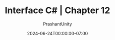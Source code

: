 ---
title: "Interface C# | Chapter 12"
author: ["PrashantUnity"]
weight: 112
date: 2024-06-24T00:00:00-07:00
lastmod: 2024-06-24T23:59:59-07:00
dateString: June 2024  
description: "Linear data structures store elements in a sequential manner and provide various ways to access, add, or remove elements. C# offers several built-in linear data structures, including arrays, lists, queues, stacks, and linked lists."
#canonicalURL: "https://canonical.url/to/page"
cover:
    image: "cover.jpg" # image path/url
    alt: "Download Logo" # alt text
    #caption: "Optical Character Recognition"  #display caption under cover 

tags: [ "NET","C Sharp", "Chapter 12","Linear Data"]
keywords: [ "Code Fry Dev", "codefrydev", "CFD","NET","C Sharp","Chapter 12","Linear Data"]
draft: true #make this false to publicly Available
---
